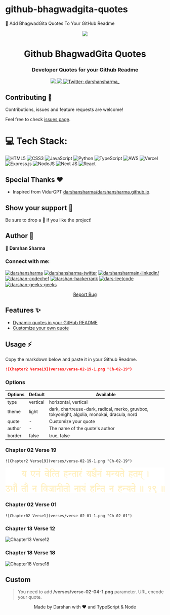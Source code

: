 # github-bhagwadgita-quotes
🚀 Add BhagwadGita Quotes To Your GitHub Readme

<p align="center">
  <img align="center" width="100" src="assets/logo.png" />

  <h1 align="center">Github BhagwadGita Quotes</h1>
  <h3 align="center">Developer Quotes for your Github Readme</h3>
</p>

<!-- Badges -->
<p align="center">
  <a href="https://github.com/darshansharma/github-bhagwadgita-quotes/issues">
    <img src="https://img.shields.io/github/issues/darshansharma/github-bhagwadgita-quotes?style=flat-square">
  </a>

  <a href="https://github.com/darshansharma/github-bhagwadgita-quotes/pulls">
    <img src="https://img.shields.io/github/issues-pr/darshansharma/github-bhagwadgita-quotes?style=flat-square">
  </a>
  
  <a href="https://twitter.com/darshansharma_" target="_blank">
    <img alt="Twitter: darshansharma_" src="https://img.shields.io/twitter/follow/darshansharma.svg?style=social" />
  </a>
</p>


## Contributing 🤝

Contributions, issues and feature requests are welcome!

Feel free to check [issues page](https://github.com/darshansharma/github-bhagwadgita-quotes/issues).


# 💻 Tech Stack:
![HTML5](https://img.shields.io/badge/html5-%23E34F26.svg?style=for-the-badge&logo=html5&logoColor=white) ![CSS3](https://img.shields.io/badge/css3-%231572B6.svg?style=for-the-badge&logo=css3&logoColor=white) ![JavaScript](https://img.shields.io/badge/javascript-%23323330.svg?style=for-the-badge&logo=javascript&logoColor=%23F7DF1E) ![Python](https://img.shields.io/badge/python-3670A0?style=for-the-badge&logo=python&logoColor=ffdd54) ![TypeScript](https://img.shields.io/badge/typescript-%23007ACC.svg?style=for-the-badge&logo=typescript&logoColor=white) ![AWS](https://img.shields.io/badge/AWS-%23FF9900.svg?style=for-the-badge&logo=amazon-aws&logoColor=white) ![Vercel](https://img.shields.io/badge/vercel-%23000000.svg?style=for-the-badge&logo=vercel&logoColor=white) ![Express.js](https://img.shields.io/badge/express.js-%23404d59.svg?style=for-the-badge&logo=express&logoColor=%2361DAFB) ![NodeJS](https://img.shields.io/badge/node.js-6DA55F?style=for-the-badge&logo=node.js&logoColor=white) ![Next JS](https://img.shields.io/badge/Next-black?style=for-the-badge&logo=next.js&logoColor=white) ![React](https://img.shields.io/badge/react-%2320232a.svg?style=for-the-badge&logo=react&logoColor=%2361DAFB)

## Special Thanks ❤

- Inspired from VidurGPT [darshansharma/darshansharma.github.io](https://darshan.sh).

## Show your support 🌈

Be sure to drop a 🌟 if you like the project!

## Author 🤗
👤 **Darshan Sharma**

<h3 align="left">Connect with me:</h3>
<p align="left">
<a href="https://codepen.io/darshansharma" target="blank"><img align="center" src="https://raw.githubusercontent.com/rahuldkjain/github-profile-readme-generator/master/src/images/icons/Social/codepen.svg" alt="darshansharma" height="30" width="40" /></a>
<a href="https://twitter.com/darshansharma_" target="blank"><img align="center" src="https://raw.githubusercontent.com/rahuldkjain/github-profile-readme-generator/master/src/images/icons/Social/twitter.svg" alt="darshansharma-twitter" height="30" width="40" /></a>
<a href="https://linkedin.com/in/darshansharmain/" target="blank"><img align="center" src="https://raw.githubusercontent.com/rahuldkjain/github-profile-readme-generator/master/src/images/icons/Social/linked-in-alt.svg" alt="darshansharmain-linkedin/" height="30" width="40" /></a>
<a href="https://www.codechef.com/users/darshansharma_" target="blank"><img align="center" src="https://cdn.jsdelivr.net/npm/simple-icons@3.1.0/icons/codechef.svg" alt="darshan-codechef" height="30" width="40" /></a>
<a href="https://www.hackerrank.com/darshansharma_" target="blank"><img align="center" src="https://raw.githubusercontent.com/rahuldkjain/github-profile-readme-generator/master/src/images/icons/Social/hackerrank.svg" alt="darshan-hackerrank" height="30" width="40" /></a>
<a href="https://www.leetcode.com/darshansharma_" target="blank"><img align="center" src="https://raw.githubusercontent.com/rahuldkjain/github-profile-readme-generator/master/src/images/icons/Social/leet-code.svg" alt="dars-leetcode" height="30" width="40" /></a>
<a href="https://auth.geeksforgeeks.org/user/darshansharma/profile" target="blank"><img align="center" src="https://raw.githubusercontent.com/rahuldkjain/github-profile-readme-generator/master/src/images/icons/Social/geeks-for-geeks.svg" alt="darshan-geeks-geeks" height="30" width="40" /></a>
</p>

<p align="center">
  <a href="https://github.com/darshansharma/github-bhagwadgita-quotes/issues" target="_blank">Report Bug</a>
</p>

## Features ✨

- [Dynamic quotes in your GitHub README](#Usage)
- [Customize your own quote](#Custom)

## Usage ⚡️

Copy the markdown below and paste it in your Github Readme.

```md
![Chapter2 Verse19](verses/verse-02-19-1.png "Ch-02-19")
```

### Options

| Options | Default  | Available                                                                                   |
| ------- | -------- | ------------------------------------------------------------------------------------------- |
| type    | vertical | horizontal, vertical                                                                        |
| theme   | light    | dark, chartreuse-dark, radical, merko, gruvbox, tokyonight, algolia, monokai, dracula, nord |
| quote   | -        | Customize your quote                                                                        |
| author  | -        | The name of the quote's author                                                              |
| border  | false    | true, false                                                                                 |

### Chapter 02 Verse 19

<p background-color="black">

```
![Chapter2 Verse19](verses/verse-02-19-1.png "Ch-02-19")
```
<p>

![Chapter2 Verse19](verses/verse-02-19-1.png "Ch-02-19")

</p>

### Chapter 02 Verse 01

<p>

```![Chapter02 Verse1](verses/verse-02-01-1.png "Ch-02-01")```

</p>

### Chapter 13 Verse 12

![Chapter13 Verse12](verses/verse-13-12-1.png "Ch-13-12")

### Chapter 18 Verse 18

![Chapter18 Verse18](verses/verse-18-18-1.png "Ch-18-18")

</p>

## Custom

> You need to add **/verses/verse-02-04-1.png** parameter.
> URL encode your quote.


<div align="center">Made by Darshan with ❤ and TypeScript & Node</div>
